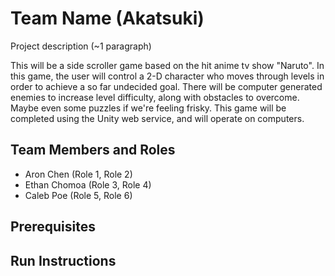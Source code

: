 # Team Name (Akatsuki)

Project description (~1 paragraph)

This will be a side scroller game based on the hit anime tv show "Naruto". In this game, the user will control a 2-D character who moves through levels in order to achieve a so far undecided goal. There will be computer generated enemies to increase level difficulty, along with obstacles to overcome. Maybe even some puzzles if we're feeling frisky. This game will be completed using the Unity web service, and will operate on computers.

## Team Members and Roles

* Aron Chen (Role 1, Role 2)
* Ethan Chomoa (Role 3, Role 4)
* Caleb Poe (Role 5, Role 6)

## Prerequisites

## Run Instructions
